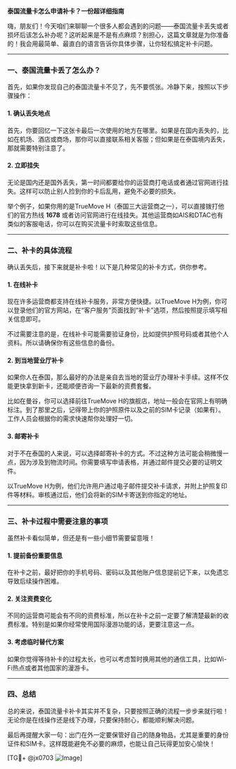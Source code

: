 **泰国流量卡怎么申请补卡？一份超详细指南**

嗨，朋友们！今天咱们来聊聊一个很多人都会遇到的问题——泰国流量卡丢失或者损坏后该怎么补办呢？这听起来是不是有点麻烦？别担心，这篇文章就是为你准备的！我会用最简单、最直白的语言告诉你具体步骤，让你轻松搞定补卡问题。

---

### 一、泰国流量卡丢了怎么办？

首先，如果你发现自己的泰国流量卡不见了，先不要慌张。冷静下来，按照以下步骤操作：

#### 1. 确认丢失地点
首先，你要回忆一下这张卡最后一次使用的地方在哪里。如果是在国内丢失的，比如在机场、酒店或商场，那你可以直接联系相关客服；但如果是在泰国境内丢失，那就需要特别注意了。

#### 2. 立即挂失
无论是国内还是国外丢失，第一时间都要给你的运营商打电话或者通过官网进行挂失。这样可以防止别人捡到你的卡后乱用，避免不必要的损失。

举个例子，如果你用的是TrueMove H（泰国三大运营商之一），可以直接拨打他们的官方热线 **1678** 或者访问官网进行在线挂失。其他运营商如AIS和DTAC也有类似的客服电话，你可以在购买流量卡时索取这些信息。

---

### 二、补卡的具体流程

确认丢失后，接下来就是补卡啦！以下是几种常见的补卡方式，供你参考。

#### 1. 在线补卡
现在许多运营商都支持在线补卡服务，非常方便快捷。以TrueMove H为例，你可以登录他们的官方网站，在“客户服务”页面找到“补卡”选项，然后按照提示填写相关信息即可。

不过需要注意的是，在线补卡可能需要验证身份，比如提供护照号码或者其他个人资料。所以请确保你有这些信息的备份。

#### 2. 到当地营业厅补卡
如果你人在泰国，那么最好的办法是亲自去当地的营业厅办理补卡手续。这样不仅能更快拿到新卡，还能顺便咨询一下最新的资费套餐。

比如在曼谷，你可以选择前往TrueMove H的旗舰店，地址一般会在官网上有明确标注。到了那里之后，记得带上你的护照原件以及之前的SIM卡记录（如果有）。工作人员会根据你的需求快速帮你处理好一切。

#### 3. 邮寄补卡
对于不在泰国的人来说，可以选择邮寄补卡的方式。不过这种方法可能会稍微慢一点，因为涉及到物流时间。你需要填写申请表格，并通过邮件提交必要的证明文件。

以TrueMove H为例，他们允许用户通过电子邮件提交补卡请求，并附上护照复印件等材料。审核通过后，他们会将新的SIM卡寄送到你指定的地址。

---

### 三、补卡过程中需要注意的事项

虽然补卡看似简单，但还是有一些小细节需要留意哦！

#### 1. 提前备份重要信息
在补卡之前，最好把你的手机号码、密码以及其他账户信息提前记下来，以免遗忘导致后续操作困难。

#### 2. 关注资费变化
不同的运营商可能会有不同的资费标准，所以在补卡之前一定要了解清楚最新的收费标准。特别是如果你经常使用国际漫游功能的话，更要注意这一点。

#### 3. 考虑临时替代方案
如果你觉得等待补卡的过程太长，也可以考虑暂时换用其他的通信工具，比如Wi-Fi热点或者其他国家的漫游卡。

---

### 四、总结

总的来说，泰国流量卡补卡其实并不复杂，只要按照正确的流程一步步来就行啦！无论你是在线操作还是线下办理，只要保持耐心，都能顺利解决问题。

最后再提醒大家一句：出门在外一定要保管好自己的随身物品，尤其是重要的身份证件和SIM卡。这样既能避免不必要的麻烦，也能让自己玩得更加安心愉快！

[TG💪+ @jx0703 ![Image](https://github.com/user-attachments/assets/dbca1d08-cadb-493c-b0ec-ad6f7a83f270)]